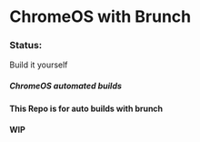 
# ChromeOS with Brunch
### Status: 
Build it yourself
##### ChromeOS automated builds
#### This Repo is for auto builds with brunch
#### WIP
